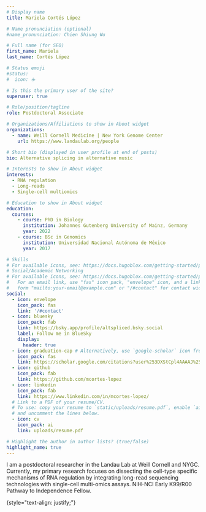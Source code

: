 ```yaml
---
# Display name
title: Mariela Cortés López

# Name pronunciation (optional)
#name_pronunciation: Chien Shiung Wu

# Full name (for SEO)
first_name: Mariela
last_name: Cortés López

# Status emoji
#status:
#  icon: ☕️

# Is this the primary user of the site?
superuser: true

# Role/position/tagline
role: Postdoctoral Associate

# Organizations/Affiliations to show in About widget
organizations:
  - name: Weill Cornell Medicine | New York Genome Center
    url: https://www.landaulab.org/people

# Short bio (displayed in user profile at end of posts)
bio: Alternative splicing in alternative music

# Interests to show in About widget
interests:
  - RNA regulation
  - Long-reads
  - Single-cell multiomics

# Education to show in About widget
education:
  courses:
    - course: PhD in Biology
      institution: Johannes Gutenberg University of Mainz, Germany
      year: 2022
    - course: BSc in Genomics
      institution: Universidad Nacional Autónoma de México
      year: 2017

# Skills
# For available icons, see: https://docs.hugoblox.com/getting-started/page-builder/#icons
# Social/Academic Networking
# For available icons, see: https://docs.hugoblox.com/getting-started/page-builder/#icons
#   For an email link, use "fas" icon pack, "envelope" icon, and a link in the
#   form "mailto:your-email@example.com" or "/#contact" for contact widget.
social:
  - icon: envelope
    icon_pack: fas
    link: '/#contact'
  - icon: bluesky
    icon_pack: fab
    link: https://bsky.app/profile/altspliced.bsky.social
    label: Follow me in BlueSky
    display:
      header: true
  - icon: graduation-cap # Alternatively, use `google-scholar` icon from `ai` icon pack
    icon_pack: fas
    link: https://scholar.google.com/citations?user%253DXStCpl4AAAAJ%2526hl%253Den
  - icon: github
    icon_pack: fab
    link: https://github.com/mcortes-lopez
  - icon: linkedin
    icon_pack: fab
    link: https://www.linkedin.com/in/mcortes-lopez/
  # Link to a PDF of your resume/CV.
  # To use: copy your resume to `static/uploads/resume.pdf`, enable `ai` icons in `params.yaml`,
  # and uncomment the lines below.
  - icon: cv
    icon_pack: ai
    link: uploads/resume.pdf

# Highlight the author in author lists? (true/false)
highlight_name: true
---
```


I am a postdoctoral researcher in the Landau Lab at Weill Cornell and NYGC. Currently, my primary research focuses on dissecting the cell-type specific mechanisms of RNA regulation by integrating long-read sequencing technologies with single-cell multi-omics assays. NIH-NCI Early K99/R00 Pathway to Independence Fellow.

{style="text-align: justify;"}
